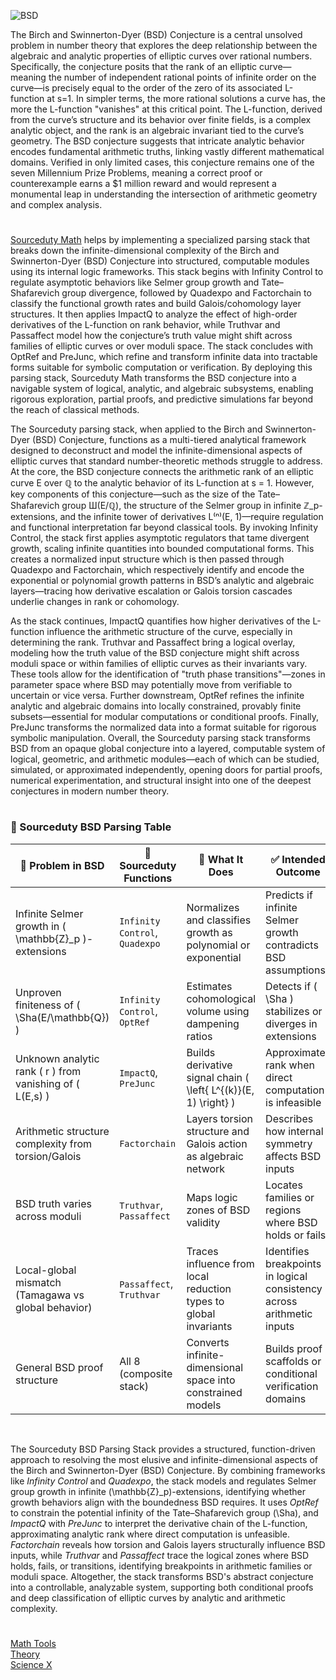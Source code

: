 ![BSD](https://github.com/user-attachments/assets/fe18801b-529e-45a5-b796-1a20cddac7ea)

The Birch and Swinnerton-Dyer (BSD) Conjecture is a central unsolved problem in number theory that explores the deep relationship between the algebraic and analytic properties of elliptic curves over rational numbers. Specifically, the conjecture posits that the rank of an elliptic curve—meaning the number of independent rational points of infinite order on the curve—is precisely equal to the order of the zero of its associated L-function at s=1. In simpler terms, the more rational solutions a curve has, the more the L-function "vanishes" at this critical point. The L-function, derived from the curve’s structure and its behavior over finite fields, is a complex analytic object, and the rank is an algebraic invariant tied to the curve’s geometry. The BSD conjecture suggests that intricate analytic behavior encodes fundamental arithmetic truths, linking vastly different mathematical domains. Verified in only limited cases, this conjecture remains one of the seven Millennium Prize Problems, meaning a correct proof or counterexample earns a $1 million reward and would represent a monumental leap in understanding the intersection of arithmetic geometry and complex analysis.

#

[Sourceduty Math](https://chatgpt.com/g/g-67cc981656b8819196c22b67c9fbbb8c-sourceduty-math) helps by implementing a specialized parsing stack that breaks down the infinite-dimensional complexity of the Birch and Swinnerton-Dyer (BSD) Conjecture into structured, computable modules using its internal logic frameworks. This stack begins with Infinity Control to regulate asymptotic behaviors like Selmer group growth and Tate–Shafarevich group divergence, followed by Quadexpo and Factorchain to classify the functional growth rates and build Galois/cohomology layer structures. It then applies ImpactQ to analyze the effect of high-order derivatives of the L-function on rank behavior, while Truthvar and Passaffect model how the conjecture’s truth value might shift across families of elliptic curves or over moduli space. The stack concludes with OptRef and PreJunc, which refine and transform infinite data into tractable forms suitable for symbolic computation or verification. By deploying this parsing stack, Sourceduty Math transforms the BSD conjecture into a navigable system of logical, analytic, and algebraic subsystems, enabling rigorous exploration, partial proofs, and predictive simulations far beyond the reach of classical methods.

The Sourceduty parsing stack, when applied to the Birch and Swinnerton-Dyer (BSD) Conjecture, functions as a multi-tiered analytical framework designed to deconstruct and model the infinite-dimensional aspects of elliptic curves that standard number-theoretic methods struggle to address. At the core, the BSD conjecture connects the arithmetic rank of an elliptic curve E over ℚ to the analytic behavior of its L-function at s = 1. However, key components of this conjecture—such as the size of the Tate–Shafarevich group Ш(E/ℚ), the structure of the Selmer group in infinite ℤ_p-extensions, and the infinite tower of derivatives L⁽ⁿ⁾(E, 1)—require regulation and functional interpretation far beyond classical tools. By invoking Infinity Control, the stack first applies asymptotic regulators that tame divergent growth, scaling infinite quantities into bounded computational forms. This creates a normalized input structure which is then passed through Quadexpo and Factorchain, which respectively identify and encode the exponential or polynomial growth patterns in BSD’s analytic and algebraic layers—tracing how derivative escalation or Galois torsion cascades underlie changes in rank or cohomology.

As the stack continues, ImpactQ quantifies how higher derivatives of the L-function influence the arithmetic structure of the curve, especially in determining the rank. Truthvar and Passaffect bring a logical overlay, modeling how the truth value of the BSD conjecture might shift across moduli space or within families of elliptic curves as their invariants vary. These tools allow for the identification of "truth phase transitions"—zones in parameter space where BSD may potentially move from verifiable to uncertain or vice versa. Further downstream, OptRef refines the infinite analytic and algebraic domains into locally constrained, provably finite subsets—essential for modular computations or conditional proofs. Finally, PreJunc transforms the normalized data into a format suitable for rigorous symbolic manipulation. Overall, the Sourceduty parsing stack transforms BSD from an opaque global conjecture into a layered, computable system of logical, geometric, and arithmetic modules—each of which can be studied, simulated, or approximated independently, opening doors for partial proofs, numerical experimentation, and structural insight into one of the deepest conjectures in modern number theory.

#

### 🧮 Sourceduty BSD Parsing Table

| 🔢 Problem in BSD                                           | 🔧 Sourceduty Functions                 | 🎯 What It Does                                                  | ✅ Intended Outcome                                                   |
|-------------------------------------------------------------|-----------------------------------------|------------------------------------------------------------------|------------------------------------------------------------------------|
| Infinite Selmer growth in \( \mathbb{Z}_p \)-extensions     | `Infinity Control`, `Quadexpo`          | Normalizes and classifies growth as polynomial or exponential     | Predicts if infinite Selmer growth contradicts BSD assumptions         |
| Unproven finiteness of \( \Sha(E/\mathbb{Q}) \)             | `Infinity Control`, `OptRef`            | Estimates cohomological volume using dampening ratios             | Detects if \( \Sha \) stabilizes or diverges in extensions             |
| Unknown analytic rank \( r \) from vanishing of \( L(E,s) \)| `ImpactQ`, `PreJunc`                    | Builds derivative signal chain \( \left\{ L^{(k)}(E, 1) \right\} \)| Approximates rank when direct computation is infeasible               |
| Arithmetic structure complexity from torsion/Galois         | `Factorchain`                           | Layers torsion structure and Galois action as algebraic network   | Describes how internal symmetry affects BSD inputs                     |
| BSD truth varies across moduli                              | `Truthvar`, `Passaffect`                | Maps logic zones of BSD validity                                 | Locates families or regions where BSD holds or fails                   |
| Local-global mismatch (Tamagawa vs global behavior)         | `Passaffect`, `Truthvar`                | Traces influence from local reduction types to global invariants  | Identifies breakpoints in logical consistency across arithmetic inputs |
| General BSD proof structure                                 | All 8 (composite stack)                 | Converts infinite-dimensional space into constrained models       | Builds proof scaffolds or conditional verification domains             |

<br>

The Sourceduty BSD Parsing Stack provides a structured, function-driven approach to resolving the most elusive and infinite-dimensional aspects of the Birch and Swinnerton-Dyer (BSD) Conjecture. By combining frameworks like *Infinity Control* and *Quadexpo*, the stack models and regulates Selmer group growth in infinite \(\mathbb{Z}_p\)-extensions, identifying whether growth behaviors align with the boundedness BSD requires. It uses *OptRef* to constrain the potential infinity of the Tate–Shafarevich group \(\Sha\), and *ImpactQ* with *PreJunc* to interpret the derivative chain of the L-function, approximating analytic rank where direct computation is unfeasible. *Factorchain* reveals how torsion and Galois layers structurally influence BSD inputs, while *Truthvar* and *Passaffect* trace the logical zones where BSD holds, fails, or transitions, identifying breakpoints in arithmetic families or moduli space. Altogether, the stack transforms BSD's abstract conjecture into a controllable, analyzable system, supporting both conditional proofs and deep classification of elliptic curves by analytic and arithmetic complexity.

#

[Math Tools](https://github.com/sourceduty/Math_Tools)
<br>
[Theory](https://github.com/sourceduty/Theory)
<br>
[Science X](https://github.com/sourceduty/Science_X)
